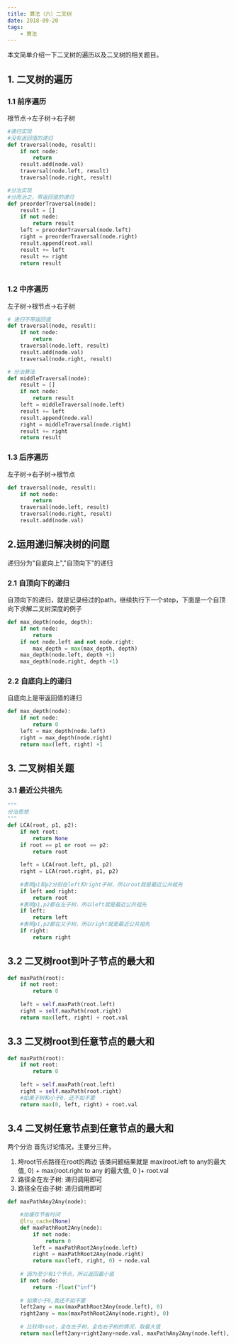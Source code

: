 ```yaml
---
title: 算法（六）二叉树
date: 2018-09-20
tags:
    - 算法
---
```

本文简单介绍一下二叉树的遍历以及二叉树的相关题目。

<!-- more -->

## 1. 二叉树的遍历

### 1.1 前序遍历

根节点->左子树->右子树

```python
#递归实现
#没有返回值的递归
def traversal(node, result):
    if not node:
        return
    result.add(node.val)
    traversal(node.left, result)
    traversal(node.right, result)

#分治实现
#分而治之，带返回值的递归
def preorderTraversal(node):
    result = []
    if not node:
        return result
    left = preorderTraversal(node.left)
    right = preorderTraversal(node.right)
    result.append(root.val)
    result += left
    result += right
    return result
    
```

### 1.2 中序遍历

左子树->根节点->右子树

```python
# 递归不带返回值
def traversal(node, result):
    if not node:
        return
    traversal(node.left, result)
    result.add(node.val)
    traversal(node.right, result)

# 分治算法
def middleTraversal(node):
    result = []
    if not node:
        return result
    left = middleTraversal(node.left)
    result += left
    result.append(node.val)
    right = middleTraversal(node.right)
    result += right
    return result
```

### 1.3 后序遍历
左子树->右子树->根节点

```python
def traversal(node, result):
    if not node:
        return
    traversal(node.left, result)
    traversal(node.right, result)
    result.add(node.val)
```

## 2.运用递归解决树的问题

递归分为"自底向上","自顶向下"的递归

### 2.1 自顶向下的递归

自顶向下的递归，就是记录经过的path，继续执行下一个step，下面是一个自顶向下求解二叉树深度的例子

```python
def max_depth(node, depth):
    if not node:
        return
    if not node.left and not node.right:
        max_depth = max(max_depth, depth)
    max_depth(node.left, depth +1)
    max_depth(node.right, depth +1)
```

### 2.2 自底向上的递归

自底向上是带返回值的递归

```python
def max_depth(node):
    if not node:
        return 0
    left = max_depth(node.left)
    right = max_depth(node.right)
    return max(left, right) +1
```

## 3. 二叉树相关题

### 3.1 最近公共祖先

```python
"""
分治思想
"""
def LCA(root, p1, p2):
    if not root:
        return None
    if root == p1 or root == p2:
        return root
    
    left = LCA(root.left, p1, p2)
    right = LCA(root.right, p1, p2)
    
    #表明p1和p2分别在left和right子树，所以root就是最近公共祖先
    if left and right:
        return root
    #表明p1,p2都在左子树，所以left就是最近公共祖先
    if left:
        return left
    #表明p1,p2都在又子树，所以right就是最近公共祖先
    if right:
        return right
```

## 3.2 二叉树root到叶子节点的最大和

```python
def maxPath(root):
    if not root:
        return 0
    
    left = self.maxPath(root.left)
    right = self.maxPath(root.right)
    return max(left, right) + root.val
```

## 3.3 二叉树root到任意节点的最大和
```python
def maxPath(root):
    if not root:
        return 0
    
    left = self.maxPath(root.left)
    right = self.maxPath(root.right)
    #如果子树和小于0，还不如不要
    return max(0, left, right) + root.val
```
## 3.4 二叉树任意节点到任意节点的最大和

两个分治
首先讨论情况，主要分三种，
1. 垮root节点路径在root的两边
    该类问题结果就是 max(root.left to any的最大值, 0)  + max(root.right to any 的最大值, 0 )+ root.val
2. 路径全在左子树: 递归调用即可
3. 路径全在由子树: 递归调用即可

```python
def maxPathAny2Any(node):

    #加缓存节省时间
    @lru_cache(None)
    def maxPathRoot2Any(node):
        if not node:
            return 0
        left = maxPathRoot2Any(node.left)
        right = maxPathRoot2Any(node.right)
        return max(left, right, 0) + node.val
    
    # 因为至少有1个节点，所以返回最小值
    if not node:
        return -float("inf")
    
    # 如果小于0,我还不如不要
    left2any = max(maxPathRoot2Any(node.left), 0)
    right2any = max(maxPathRoot2Any(node.right), 0)
    
    # 比较垮root，全在左子树，全在右子树的情况，取最大值
    return max(left2any+right2any+node.val, maxPathAny2Any(node.left), maxPathAny2Any(node.right))
```